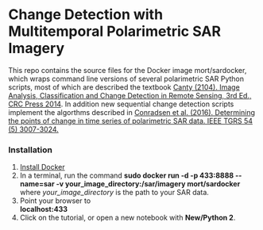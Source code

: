 # Change Detection with Multitemporal Polarimetric SAR Imagery

This repo contains the source files for the Docker image mort/sardocker, which wraps
command line versions of several polarimetric SAR Python scripts, most of which are described  the textbook 
<a href="http://www.amazon.com/Analysis-Classification-Change-Detection-Sensing/dp/1466570377/ref=dp_ob_title_bk">Canty (2104). 
Image Analysis, Classification and Change Detection in Remote Sensing, 3rd Ed., CRC Press 2014</a>. In addition new sequential change
detection scripts implement the algorthms described in 
<a href = "http://www2.imm.dtu.dk/pubdb/views/publication_details.php?id=6825"> Conradsen et al. (2016). Determining the points of
change in time series of polarimetric SAR data. IEEE TGRS 54 (5) 3007-3024.</a>

### Installation 
 1. <a href="https://docs.docker.com/">Install Docker</a>
 2. In a terminal, run the command 
      __sudo docker run -d -p 433:8888 --name=sar -v your_image_directory:/sar/imagery mort/sardocker__       
 where *your_image_directory* is the path to your SAR data. 
 3. Point your browser to  
    __localhost:433__
 4. Click on the tutorial, or open a new notebook with __New/Python 2__.
